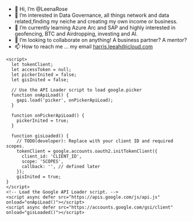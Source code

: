 - 👋 Hi, I’m @LeenaRose
- 👀 I’m interested in Data Governance, all things network and data related,finding my neiche and creating my own income or business. 
- 🌱 I’m currently learning Azure Arc and SAP and highly interested in geofencing, BTC and Airdropping, investing and AI. 
- 💞️ I’m looking to collaborate on anything! A business partner? A mentor? 
- 📫 How to reach me ... my email harris.leeah@icloud.com

<!--- The only way to reach your goals is to be willing to constantly adapt. 
LeenaRose/LeenaRose is a ✨ special ✨ repository because its `README.md` (this file)
You can click the Preview link to take a look at your changes.
--->
    <script>
      let tokenClient;
      let accessToken = null;
      let pickerInited = false;
      let gisInited = false;

      // Use the API Loader script to load google.picker
      function onApiLoad() {
        gapi.load('picker', onPickerApiLoad);
      }

      function onPickerApiLoad() {
        pickerInited = true;
      }

      function gisLoaded() {
        // TODO(developer): Replace with your client ID and required scopes.
        tokenClient = google.accounts.oauth2.initTokenClient({
          client_id: 'CLIENT_ID',
          scope: 'SCOPES',
          callback: '', // defined later
        });
        gisInited = true;
    }
    </script>
    <!-- Load the Google API Loader script. -->
    <script async defer src="https://apis.google.com/js/api.js" onload="onApiLoad()"></script>
    <script async defer src="https://accounts.google.com/gsi/client" onload="gisLoaded()"></script>
    